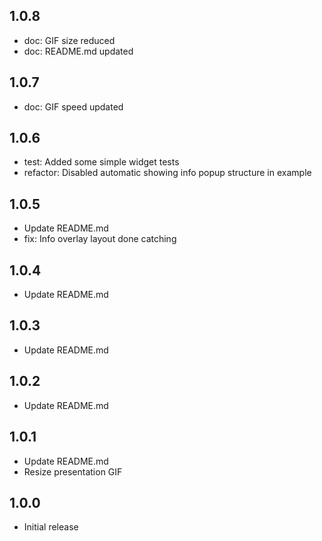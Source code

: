 ## 1.0.8

- doc: GIF size reduced
- doc: README.md updated
 
## 1.0.7

- doc: GIF speed updated

## 1.0.6

- test: Added some simple widget tests
- refactor: Disabled automatic showing info popup structure in example
 
## 1.0.5

- Update README.md
- fix: Info overlay layout done catching

## 1.0.4

- Update README.md

## 1.0.3

- Update README.md

## 1.0.2

- Update README.md

## 1.0.1

- Update README.md
- Resize presentation GIF

## 1.0.0

- Initial release